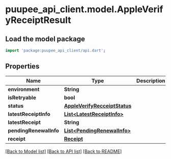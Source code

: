 # puupee_api_client.model.AppleVerifyReceiptResult

## Load the model package
```dart
import 'package:puupee_api_client/api.dart';
```

## Properties
Name | Type | Description | Notes
------------ | ------------- | ------------- | -------------
**environment** | **String** |  | [optional] 
**isRetryable** | **bool** |  | [optional] 
**status** | [**AppleVerifyRecceiptStatus**](AppleVerifyRecceiptStatus.md) |  | [optional] 
**latestReceiptInfo** | [**List&lt;LatestReceiptInfo&gt;**](LatestReceiptInfo.md) |  | [optional] 
**latestReceipt** | **String** |  | [optional] 
**pendingRenewalInfo** | [**List&lt;PendingRenewalInfo&gt;**](PendingRenewalInfo.md) |  | [optional] 
**receipt** | [**Receipt**](Receipt.md) |  | [optional] 

[[Back to Model list]](../README.md#documentation-for-models) [[Back to API list]](../README.md#documentation-for-api-endpoints) [[Back to README]](../README.md)


